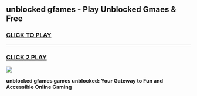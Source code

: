 
## unblocked gfames - Play Unblocked Gmaes & Free
<h3>
<a href="https://news.freeplayer.one?title=unblocked_gfames&ref=16F">CLICK TO PLAY</a></h3>
<hr>

<h3>
<a href="https://news.freeplayer.one?title=unblocked_gfames&ref=16F">CLICK 2 PLAY</a>
  
</h3>

<a href="https://news.freeplayer.one?title=unblocked_gfames&ref=16F/"><img src="https://clearcache.store/games.png"></a>


**unblocked gfames games unblocked: Your Gateway to Fun and Accessible Online Gaming**
